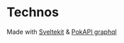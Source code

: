 # Technos

Made with [Sveltekit](https://kit.svelte.dev/) & [PokAPI graphql](https://pokeapi.co/docs/graphql)
